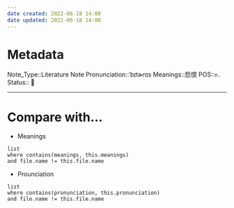 ```yaml
---
date created: 2022-06-18 14:00
date updated: 2022-06-18 14:00
---
```


# Metadata

Note_Type::Literature Note
Pronunciation::ˈbɪtɚnɪs
Meanings::怨恨
POS::`n.`
Status:: 👶

---

# Compare with...

- Meanings

```dataview
list
where contains(meanings, this.meanings)
and file.name != this.file.name
```

- Prounciation

```dataview
list
where contains(pronunciation, this.pronunciation)
and file.name != this.file.name
```
